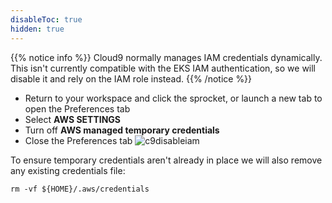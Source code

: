 ```yaml
---
disableToc: true
hidden: true
---
```


{{% notice info %}}
Cloud9 normally manages IAM credentials dynamically. This isn't currently compatible with
the EKS IAM authentication, so we will disable it and rely on the IAM role instead.
{{% /notice %}}


- Return to your workspace and click the sprocket, or launch a new tab to open the Preferences tab
- Select **AWS SETTINGS**
- Turn off **AWS managed temporary credentials**
- Close the Preferences tab
![c9disableiam](/images/using_ec2_spot_instances_with_eks/prerequisites/c9disableiam.png)

To ensure temporary credentials aren't already in place we will also remove
any existing credentials file:
```
rm -vf ${HOME}/.aws/credentials
```



